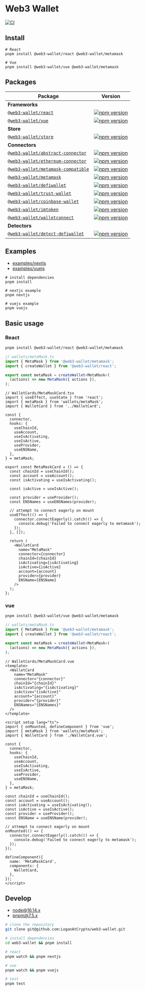 # Web3 Wallet

[![CI](https://github.com/LoganAtCrypto/web3-wallet/actions/workflows/ci.yml/badge.svg)](https://github.com/LoganAtCrypto/web3-wallet/actions/workflows/ci.yml)

## Install

```
# React
pnpm install @web3-wallet/react @web3-wallet/metamask

# Vue
pnpm install @web3-wallet/vue @web3-wallet/metamask
```

## Packages

| Package                                                              | Version                                                                                                                                        |
| -------------------------------------------------------------------- | ---------------------------------------------------------------------------------------------------------------------------------------------- |
| **Frameworks**                                                       |                                                                                                                                                |
| [`@web3-wallet/react`](packages/react)                               | [![npm version](https://badge.fury.io/js/@web3-wallet%2Freact.svg)](https://badge.fury.io/js/@web3-wallet%2Freact)                             |
| [`@web3-wallet/vue`](packages/vue)                                   | [![npm version](https://badge.fury.io/js/@web3-wallet%2Fvue.svg)](https://badge.fury.io/js/@web3-wallet%2Fvue)                                 |
| **Store**                                                            |                                                                                                                                                |
| [`@web3-wallet/store`](packages/store)                               | [![npm version](https://badge.fury.io/js/@web3-wallet%2Fstore.svg)](https://badge.fury.io/js/@web3-wallet%2Fstore)                             |
| **Connectors**                                                       |                                                                                                                                                |
| [`@web3-wallet/abstract-connector`](connectors/abstract-connector)   | [![npm version](https://badge.fury.io/js/@web3-wallet%2Fabstract-connector.svg)](https://badge.fury.io/js/@web3-wallet%2Fabstract-connector)   |
| [`@web3-wallet/ethereum-connector`](connectors/ethereum-connector)   | [![npm version](https://badge.fury.io/js/@web3-wallet%2Fethereum-connector.svg)](https://badge.fury.io/js/@web3-wallet%2Fethereum-connector)   |
| [`@web3-wallet/metamask-compatible`](connectors/metamask-compatible) | [![npm version](https://badge.fury.io/js/@web3-wallet%2Fmetamask-compatible.svg)](https://badge.fury.io/js/@web3-wallet%2Fmetamask-compatible) |
| [`@web3-wallet/metamask`](connectors/metamask)                       | [![npm version](https://badge.fury.io/js/@web3-wallet%2Fmetamask.svg)](https://badge.fury.io/js/@web3-wallet%2Fdefiwallet)                     |
| [`@web3-wallet/defiwallet`](connectors/defiwallet)                   | [![npm version](https://badge.fury.io/js/@web3-wallet%2Ftrust-wallet.svg)](https://badge.fury.io/js/@web3-wallet%2Fmetamask)                   |
| [`@web3-wallet/trust-wallet`](connectors/trust-wallet)               | [![npm version](https://badge.fury.io/js/@web3-wallet%2Fdefiwallet.svg)](https://badge.fury.io/js/@web3-wallet%2Ftrust-wallet)                 |
| [`@web3-wallet/coinbase-wallet`](connectors/coinbase-wallet)         | [![npm version](https://badge.fury.io/js/@web3-wallet%2Fcoinbase-wallet.svg)](https://badge.fury.io/js/@web3-wallet%2Fcoinbase-wallet)         |
| [`@web3-wallet/imtoken`](connectors/imtoken)                         | [![npm version](https://badge.fury.io/js/@web3-wallet%2Fimtoken.svg)](https://badge.fury.io/js/@web3-wallet%2Fimtoken)                         |
| [`@web3-wallet/walletconnect`](connectors/walletconnect)             | [![npm version](https://badge.fury.io/js/@web3-wallet%2Fwalletconnect.svg)](https://badge.fury.io/js/@web3-wallet%2Fwalletconnect)             |
| **Detectors**                                                        |                                                                                                                                                |
| [`@web3-wallet/detect-defiwallet`](detector/detect-defiwallet)       | [![npm version](https://badge.fury.io/js/@web3-wallet%2Fdetect-defiwallet.svg)](https://badge.fury.io/js/@web3-wallet%2Fdetect-defiwallet)     |

## Examples

- [examples/nextjs](examples/nextjs)
- [examples/vuejs](examples/vuejs)

```base
# install dependencies
pnpm install

# nextjs example
pnpm nextjs

# vuejs example
pnpm vuejs
```

## Basic usage

### React

```bash
pnpm install @web3-wallet/react @web3-wallet/metamask
```

```typescript
// wallets/metaMask.ts
import { MetaMask } from '@web3-wallet/metamask';
import { createWallet } from '@web3-wallet/react';

export const metaMask = createWallet<MetaMask>(
  (actions) => new MetaMask({ actions }),
);
```

```tsx
// WalletCards/MetaMaskCard.tsx
import { useEffect, useState } from 'react';
import { metaMask } from 'wallets/metaMask';
import { WalletCard } from '../WalletCard';

const {
  connector,
  hooks: {
    useChainId,
    useAccount,
    useIsActivating,
    useIsActive,
    useProvider,
    useENSName,
  },
} = metaMask;

export const MetaMaskCard = () => {
  const chainId = useChainId();
  const account = useAccount();
  const isActivating = useIsActivating();

  const isActive = useIsActive();

  const provider = useProvider();
  const ENSNames = useENSNames(provider);

  // attempt to connect eagerly on mount
  useEffect(() => {
    connector.connectEagerly().catch(() => {
      console.debug('Failed to connect eagerly to metamask');
    });
  }, []);

  return (
    <WalletCard
      name="MetaMask"
      connector={connector}
      chainId={chainId}
      isActivating={isActivating}
      isActive={isActive}
      account={account}
      provider={provider}
      ENSName={ENSName}
    />
  );
};
```

### vue

```bash
pnpm install @web3-wallet/vue @web3-wallet/metamask
```

```typescript
// wallets/metaMask.ts
import { MetaMask } from '@web3-wallet/metamask';
import { createWallet } from '@web3-wallet/react';

export const metaMask = createWallet<MetaMask>(
  (actions) => new MetaMask({ actions }),
);
```

```vue
// WalletCards/MetaMaskCard.vue
<template>
  <WalletCard
    name="MetaMask"
    connector="{connector}"
    chainId="{chainId}"
    isActivating="{isActivating}"
    isActive="{isActive}"
    account="{account}"
    provider="{provider}"
    ENSNames="{ENSNames}"
  />
</template>

<script setup lang="ts">
import { onMounted, defineComponent } from 'vue';
import { metaMask } from 'wallets/metaMask';
import { WalletCard } from './WalletCard.vue';

const {
  connector,
  hooks: {
    useChainId,
    useAccount,
    useIsActivating,
    useIsActive,
    useProvider,
    useENSName,
  },
} = metaMask;

const chainId = useChainId();
const account = useAccount();
const isActivating = useIsActivating();
const isActive = useIsActive();
const provider = useProvider();
const ENSName = useENSName(provider);

// attempt to connect eagerly on mount
onMounted(() => {
  connector.connectEagerly().catch(() => {
    console.debug('Failed to connect eagerly to metamask');
  });
});

defineComponent({
  name: 'MetaMaskCard',
  components: {
    WalletCard,
  },
});
</script>
```

## Develop

- node@16.14.x
- pnpm@7.5.x

```bash
# clone the repository
git clone git@github.com:LoganAtCrypto/web3-wallet.git

# install dependencies
cd web3-wallet && pnpm install

# react
pnpm watch && pnpm nextjs

# vue
pnpm watch && pnpm vuejs

# test
pnpm test
```
